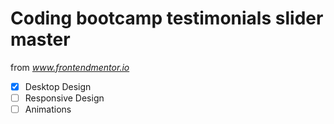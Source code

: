 # Coding bootcamp testimonials slider master

from *www.frontendmentor.io*

- [x] Desktop Design
- [ ] Responsive Design
- [ ] Animations
